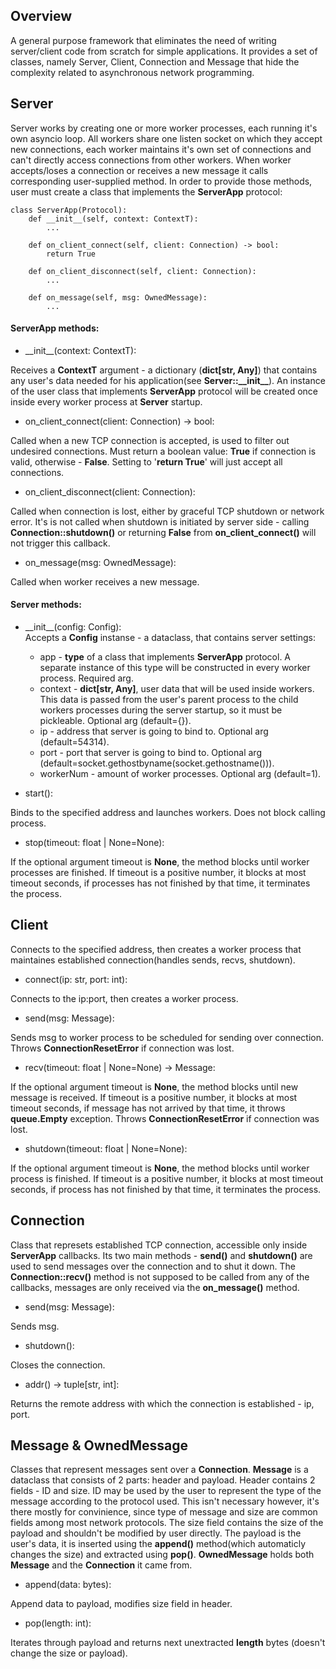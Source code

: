 ## Overview
A general purpose framework that eliminates the need of writing server/client code from scratch for simple applications. It provides a set of classes, namely Server, Client, Connection and Message that hide the complexity related to asynchronous network programming.

## Server 
Server works by creating one or more worker processes, each running it's own asyncio loop. All workers share one listen socket on which they accept new connections, each worker maintains it's own set of connections and can't directly access connections from other workers. When worker accepts/loses a connection or receives a new message it calls corresponding user-supplied method. In order to provide those methods, user must create a class that implements the **ServerApp** protocol:

```
class ServerApp(Protocol):
    def __init__(self, context: ContextT):
        ...

    def on_client_connect(self, client: Connection) -> bool:
        return True

    def on_client_disconnect(self, client: Connection):
        ...

    def on_message(self, msg: OwnedMessage):
        ...
```

#### ServerApp methods:
- __init\_\_(context: ContextT):

Receives a **ContextT** argument - a dictionary (**dict[str, Any]**) that contains any user's data needed for his application(see **Server::\_\_init__**).
An instance of the user class that implements **ServerApp** protocol will be created once inside every worker process at **Server** startup.
- on_client_connect(client: Connection) -> bool:

Called when a new TCP connection is accepted, is used to filter out undesired connections. Must return a boolean value: **True** if connection is valid, otherwise - **False**. Setting to '**return True**' will just accept all connections. 
- on_client_disconnect(client: Connection):

Called when connection is lost, either by graceful TCP shutdown or network error. It's is not called when shutdown is initiated by server side - calling **Connection::shutdown()** or returning **False** from **on_client_connect()** will not trigger this callback.
- on_message(msg: OwnedMessage):

Called when worker receives a new message.

#### Server methods:
- __init\_\_(config: Config): \
Accepts a **Config** instanse - a dataclass, that contains server settings:
    - app - **type** of a class that implements **ServerApp** protocol. A separate instance of this type will be constructed in every worker process. Required arg.
    - context - **dict[str, Any]**, user data that will be used inside workers. This data is passed from the user's parent process to the child workers processes during the server startup, so it must be pickleable. Optional arg (default={}).
    - ip - address that server is going to bind to. Optional arg (default=54314).
    - port - port that server is going to bind to. Optional arg (default=socket.gethostbyname(socket.gethostname())).
    - workerNum - amount of worker processes. Optional arg (default=1).

- start():

Binds to the specified address and launches workers. Does not block calling process.

- stop(timeout: float | None=None):

If the optional argument timeout is **None**, the method blocks until worker processes are finished. If timeout is a positive number, it blocks at most timeout seconds, if processes has not finished by that time, it terminates the process.


## Client
Connects to the specified address, then creates a worker process that maintaines established connection(handles sends, recvs, shutdown).

- connect(ip: str, port: int):

Connects to the ip:port, then creates a worker process.

- send(msg: Message):

Sends msg to worker process to be scheduled for sending over connection. Throws **ConnectionResetError** if connection was lost.

- recv(timeout: float | None=None) -> Message:

If the optional argument timeout is **None**, the method blocks until new message is received. If timeout is a positive number, it blocks at most timeout seconds, if message has not arrived by that time, it throws **queue.Empty** exception. Throws **ConnectionResetError** if connection was lost.

- shutdown(timeout: float | None=None):

If the optional argument timeout is **None**, the method blocks until worker process is finished. If timeout is a positive number, it blocks at most timeout seconds, if process has not finished by that time, it terminates the process.


## Connection
Class that represets established TCP connection, accessible only inside **ServerApp** callbacks. Its two main methods - **send()** and **shutdown()** are used to send messages over the connection and to shut it down. The **Connection::recv()** method is not supposed to be called from any of the callbacks, messages are only received via the **on_message()** method. 

- send(msg: Message):

Sends msg.

- shutdown():

Closes the connection.

- addr() -> tuple[str, int]:

Returns the remote address with which the connection is established - ip, port.

## Message & OwnedMessage
Classes that represent messages sent over a **Connection**. **Message** is a dataclass that consists of 2 parts: header and payload. Header contains 2 fields - ID and size. ID may be used by the user to represent the type of the message according to the protocol used. This isn't necessary however, it's there mostly for convinience, since type of message and size are common fields among most network protocols. The size field contains the size of the payload and shouldn't be modified by user directly. The payload is the user's data, it is inserted using the **append()** method(which automaticly changes the size) and extracted using **pop()**. **OwnedMessage** holds both **Message** and the **Connection** it came from.

- append(data: bytes):

Append data to payload, modifies size field in header.

- pop(length: int):

Iterates through payload and returns next unextracted **length** bytes (doesn't change the size or payload).
